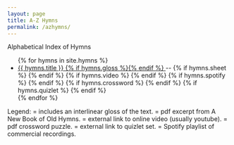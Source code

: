 ```yaml
---
layout: page
title: A-Z Hymns
permalink: /azhymns/
---
```


Alphabetical Index of Hymns

<ul>
{% for hymns in site.hymns %}
<li><a href="{{ site.url }}{{ site.baseurl }}{{ hymns.url }}">{{ hymns.title }} {% if hymns.gloss %}<i class="icon-flow-parallel"></i>{% endif %} </a> --
	  {% if hymns.sheet %}
 <a href="{{ site.baseurl }}/excerpts/{{ hymns.sheet }}"><i class="icon-doc-text"></i></a> 
	  {% endif %}
	  {% if hymns.video %}
 <a href="{{ hymns.video }}"><i class="icon-youtube-play"></i></a>
	  {% endif %}
          {% if hymns.spotify %}
 <a href="https://open.spotify.com/playlist/{{ hymns.spotify }}"><i class="icon-spotify"></i></a>
          {% endif %}
	  {% if hymns.crossword %}
  <a href="{{ site.baseurl }}/crosswords/{{ hymns.crossword }}"><i class="icon-puzzle-o"></i></a>
	  {% endif %}
	  {% if hymns.quizlet %}
  <a href="{{ hymns.quizlet }}"><i class="icon-lightbulb"></i></a>
	  {% endif %}
	</li>
{% endfor %}
</ul>

Legend: 
<i class="icon-flow-parallel"></i> = includes an interlinear gloss of the text.
<i class="icon-doc-text"></i> = pdf excerpt from A New Book of Old Hymns.
<i class="icon-youtube-play"></i> = external link to online video (usually youtube).
<i class="icon-puzzle-o"></i> = pdf crossword puzzle.
<i class="icon-lightbulb"></i> = external link to quizlet set.
<i class="icon-spotify"></i> = Spotify playlist of commercial recordings.

